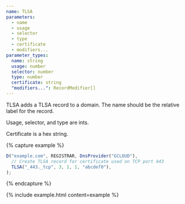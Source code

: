 ```yaml
---
name: TLSA
parameters:
  - name
  - usage
  - selector
  - type
  - certificate
  - modifiers...
parameter_types:
  name: string
  usage: number
  selector: number
  type: number
  certificate: string
  "modifiers...": RecordModifier[]
---
```


TLSA adds a TLSA record to a domain. The name should be the relative label for the record.

Usage, selector, and type are ints.

Certificate is a hex string.

{% capture example %}
```javascript
D("example.com", REGISTRAR, DnsProvider("GCLOUD"),
  // Create TLSA record for certificate used on TCP port 443
  TLSA("_443._tcp", 3, 1, 1, "abcdef0"),
);
```
{% endcapture %}

{% include example.html content=example %}
